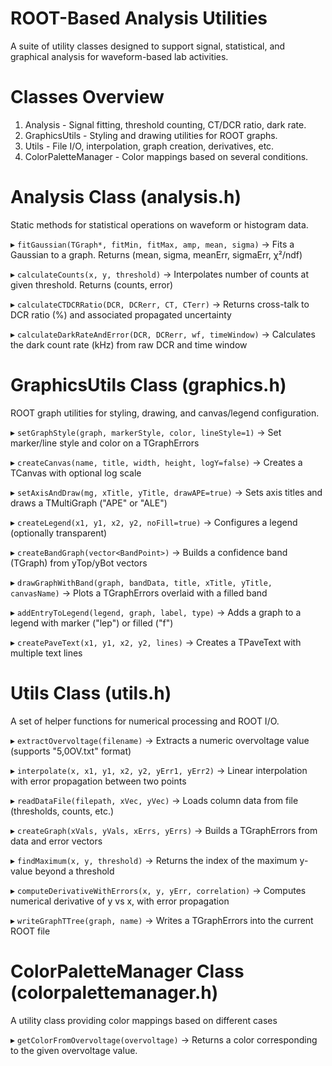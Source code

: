 ROOT-Based Analysis Utilities
====================================
A suite of utility classes designed to support signal, statistical,
and graphical analysis for waveform-based lab activities.


Classes Overview
====================================

1. Analysis        - Signal fitting, threshold counting, CT/DCR ratio, dark rate.
2. GraphicsUtils   - Styling and drawing utilities for ROOT graphs.
3. Utils           - File I/O, interpolation, graph creation, derivatives, etc.
4. ColorPaletteManager - Color mappings based on several conditions.

Analysis Class (analysis.h)
====================================
Static methods for statistical operations on waveform or histogram data.

▸ `fitGaussian(TGraph*, fitMin, fitMax, amp, mean, sigma)`
   → Fits a Gaussian to a graph. Returns (mean, sigma, meanErr, sigmaErr, χ²/ndf)

▸ `calculateCounts(x, y, threshold)`
   → Interpolates number of counts at given threshold. Returns (counts, error)

▸ `calculateCTDCRRatio(DCR, DCRerr, CT, CTerr)`
   → Returns cross-talk to DCR ratio (%) and associated propagated uncertainty

▸ `calculateDarkRateAndError(DCR, DCRerr, wf, timeWindow)`
   → Calculates the dark count rate (kHz) from raw DCR and time window


GraphicsUtils Class (graphics.h)
====================================
ROOT graph utilities for styling, drawing, and canvas/legend configuration.

▸ `setGraphStyle(graph, markerStyle, color, lineStyle=1)`
   → Set marker/line style and color on a TGraphErrors

▸ `createCanvas(name, title, width, height, logY=false)`
   → Creates a TCanvas with optional log scale

▸ `setAxisAndDraw(mg, xTitle, yTitle, drawAPE=true)`
   → Sets axis titles and draws a TMultiGraph ("APE" or "ALE")

▸ `createLegend(x1, y1, x2, y2, noFill=true)`
   → Configures a legend (optionally transparent)

▸ `createBandGraph(vector<BandPoint>)`
   → Builds a confidence band (TGraph) from yTop/yBot vectors

▸ `drawGraphWithBand(graph, bandData, title, xTitle, yTitle, canvasName)`
   → Plots a TGraphErrors overlaid with a filled band

▸ `addEntryToLegend(legend, graph, label, type)`
   → Adds a graph to a legend with marker ("lep") or filled ("f")

▸ `createPaveText(x1, y1, x2, y2, lines)`
   → Creates a TPaveText with multiple text lines


Utils Class (utils.h)
====================================
A set of helper functions for numerical processing and ROOT I/O.

▸ `extractOvervoltage(filename)`
   → Extracts a numeric overvoltage value (supports "5,0OV.txt" format)

▸ `interpolate(x, x1, y1, x2, y2, yErr1, yErr2)`
   → Linear interpolation with error propagation between two points

▸ `readDataFile(filepath, xVec, yVec)`
   → Loads column data from file (thresholds, counts, etc.)

▸ `createGraph(xVals, yVals, xErrs, yErrs)`
   → Builds a TGraphErrors from data and error vectors

▸ `findMaximum(x, y, threshold)`
   → Returns the index of the maximum y-value beyond a threshold

▸ `computeDerivativeWithErrors(x, y, yErr, correlation)`
   → Computes numerical derivative of y vs x, with error propagation

▸ `writeGraphTTree(graph, name)`
   → Writes a TGraphErrors into the current ROOT file


ColorPaletteManager Class (colorpalettemanager.h)
================================================
A utility class providing color mappings based on different cases

▸ `getColorFromOvervoltage(overvoltage)`
   → Returns a color corresponding to the given overvoltage value. 

